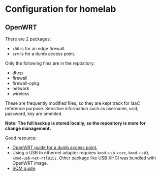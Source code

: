 # Configuration for homelab

## OpenWRT

There are 2 packages:

- `x86` is for an edge firewall.
- `arm` is for a dumb access point.

Only the following files are in the repository:

- dhcp
- firewall
- firewall-opkg
- network
- wireless

These are frequently modified files, so they are kept track for IaaC reference purpose. Sensitive information such as username, ssid, password, key are ommited.

**Note: The full backup is stored locally, so the repository is more for change management.**

Good resource:

- [OpenWRT guide for a dumb access point.](https://openwrt.org/docs/guide-user/network/wifi/dumbap)
- Using a USB to ethernet adapter requires `kmod-usb-core`, `kmod-usb3`, `kmod-usb-net-rtl8152`. Other package like USB XHCI was bundled with OpenWRT image.
- [SQM guide](https://openwrt.org/docs/guide-user/network/traffic-shaping/sqm).